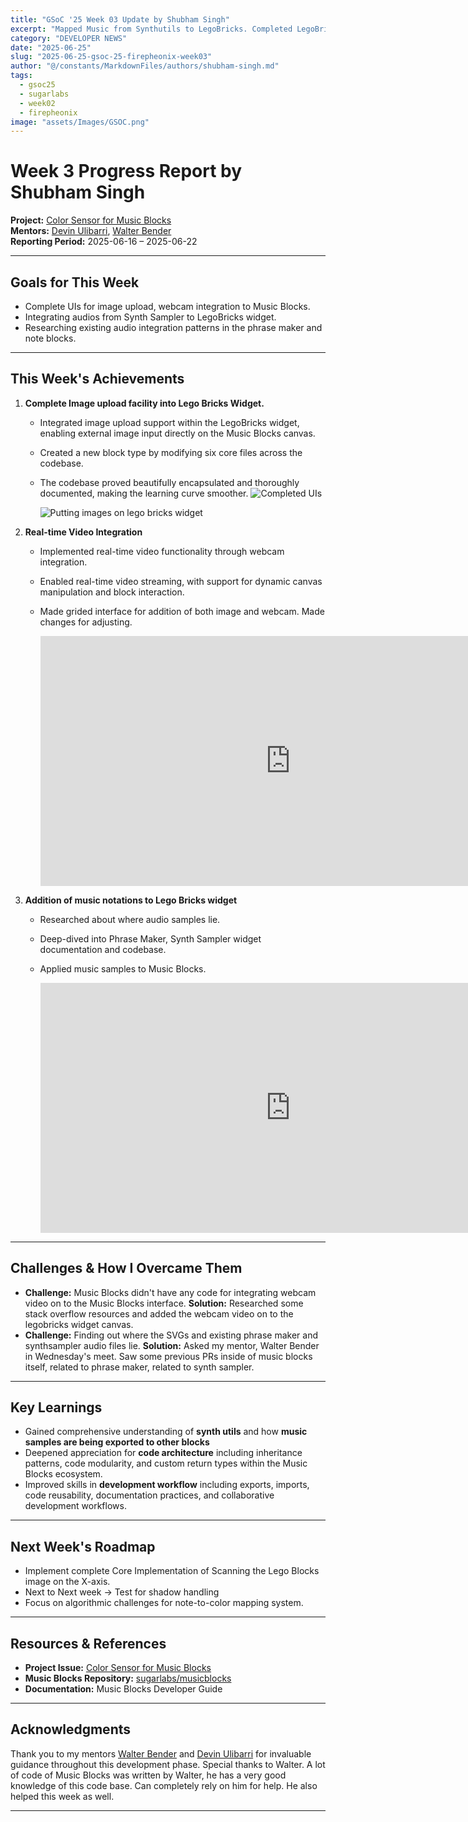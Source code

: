 ```yaml
---
title: "GSoC '25 Week 03 Update by Shubham Singh"
excerpt: "Mapped Music from Synthutils to LegoBricks. Completed LegoBricks Wdiget UIs"
category: "DEVELOPER NEWS"
date: "2025-06-25"
slug: "2025-06-25-gsoc-25-firepheonix-week03"
author: "@/constants/MarkdownFiles/authors/shubham-singh.md"
tags:   
  - gsoc25
  - sugarlabs
  - week02
  - firepheonix
image: "assets/Images/GSOC.png"
---
```


<!-- markdownlint-disable -->

# Week 3 Progress Report by Shubham Singh

**Project:** [Color Sensor for Music Blocks](https://github.com/sugarlabs/musicblocks/issues/4537)  
**Mentors:** [Devin Ulibarri](https://github.com/pikurasa), [Walter Bender](https://github.com/walterbender)  
**Reporting Period:** 2025-06-16 – 2025-06-22 

---

## Goals for This Week

- Complete UIs for image upload, webcam integration to Music Blocks.
- Integrating audios from Synth Sampler to LegoBricks widget.
- Researching existing audio integration patterns in the phrase maker and note blocks.

---

## This Week's Achievements

1. **Complete Image upload facility into Lego Bricks Widget.**  
   - Integrated image upload support within the LegoBricks widget, enabling external image input directly on the Music Blocks canvas.
   - Created a new block type by modifying six core files across the codebase.
   - The codebase proved beautifully encapsulated and thoroughly documented, making the learning curve smoother.
        ![Completed UIs](https://i.ibb.co/39pZpDGv/Music-Blocks-Google-Chrome-28-06-2025-07-13-38.png)

        ![Putting images on lego bricks widget](https://i.ibb.co/203Mjsdk/Music-Blocks-Google-Chrome-28-06-2025-07-14-47.png)

2. **Real-time Video Integration**  
   - Implemented real-time video functionality through webcam integration.
   - Enabled real-time video streaming, with support for dynamic canvas manipulation and block interaction.
   - Made grided interface for addition of both image and webcam. Made changes for adjusting.

        <iframe width="800" height="400" src="https://www.youtube.com/embed/HG6C0ZX7QRA?si=OIGvtD4qpwxMmb8W" title="YouTube video player" frameborder="0" allow="accelerometer; autoplay; clipboard-write; encrypted-media; gyroscope; picture-in-picture; web-share" referrerpolicy="strict-origin-when-cross-origin" allowfullscreen></iframe>

3. **Addition of music notations to Lego Bricks widget**  
   - Researched about where audio samples lie.
   - Deep-dived into Phrase Maker, Synth Sampler widget documentation and codebase.
   - Applied music samples to Music Blocks.

        <iframe width="800" height="400" src="https://www.youtube.com/embed/PwuPtACP8WM?si=NpfkLI-4SUVkVeU7" title="YouTube video player" frameborder="0" allow="accelerometer; autoplay; clipboard-write; encrypted-media; gyroscope; picture-in-picture; web-share" referrerpolicy="strict-origin-when-cross-origin" allowfullscreen></iframe>

---

## Challenges & How I Overcame Them

- **Challenge:** Music Blocks didn't have any code for integrating webcam video on to the Music Blocks interface.
**Solution:** Researched some stack overflow resources and added the webcam video on to the legobricks widget canvas.
- **Challenge:** Finding out where the SVGs and existing phrase maker and synthsampler audio files lie.
**Solution:** Asked my mentor, Walter Bender in Wednesday's meet. Saw some previous PRs inside of music blocks itself, related to phrase maker, related to synth sampler.

---

## Key Learnings

- Gained comprehensive understanding of **synth utils** and how **music samples are being exported to other blocks**
- Deepened appreciation for **code architecture** including inheritance patterns, code modularity, and custom return types within the Music Blocks ecosystem.
- Improved skills in **development workflow** including exports, imports, code reusability, documentation practices, and collaborative development workflows.

---

## Next Week's Roadmap

- Implement complete Core Implementation of Scanning the Lego Blocks image on the X-axis.
- Next to Next week -> Test for shadow handling
- Focus on algorithmic challenges for note-to-color mapping system.

---

## Resources & References

- **Project Issue:** [Color Sensor for Music Blocks](https://github.com/sugarlabs/musicblocks/issues/4537)
- **Music Blocks Repository:** [sugarlabs/musicblocks](https://github.com/sugarlabs/musicblocks)
- **Documentation:** Music Blocks Developer Guide

---

## Acknowledgments

Thank you to my mentors [Walter Bender](https://github.com/walterbender) and [Devin Ulibarri](https://github.com/pikurasa) for invaluable guidance throughout this development phase. Special thanks to Walter. A lot of code of Music Blocks was written by Walter, he has a very good knowledge of this code base. Can completely rely on him for help. He also helped this week as well.

---
